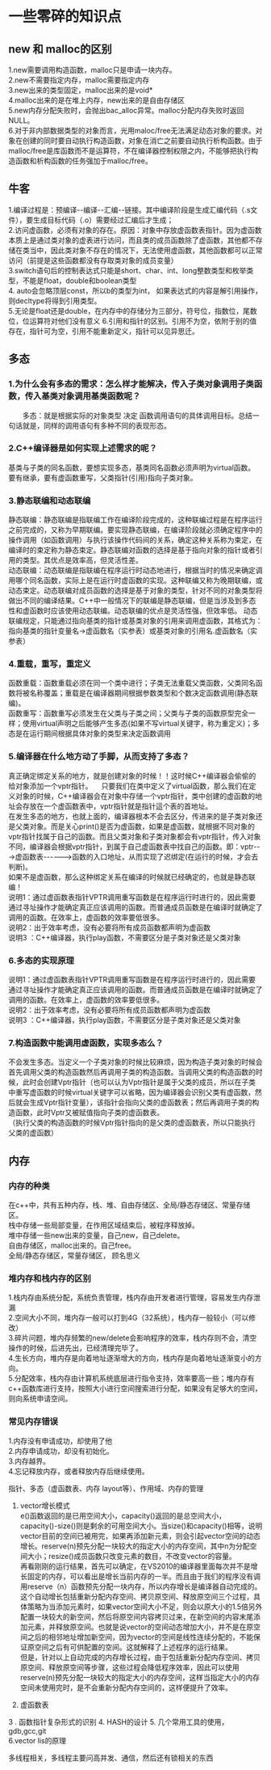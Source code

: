 # 一些零碎的知识点 
## new 和 malloc的区别
1.new需要调用构造函数，malloc只是申请一块内存。<br>
2.new不需要指定内存，malloc需要指定内存<br>
3.new出来的类型固定，malloc出来的是void*<br>
4.malloc出来的是在堆上内存，new出来的是自由存储区<br>
5.new内存分配失败时，会抛出bac_alloc异常。malloc分配内存失败时返回NULL。<br>
6.对于非内部数据类型的对象而言，光用maloc/free无法满足动态对象的要求。对象在创建的同时要自动执行构造函数，对象在消亡之前要自动执行析构函数。由于malloc/free是库函数而不是运算符，不在编译器控制权限之内，不能够把执行构造函数和析构函数的任务强加于malloc/free。      

## 牛客   
1.编译过程是：预编译--编译--汇编--链接。其中编译阶段是生成汇编代码（.s文件），要生成目标代码（.o）需要经过汇编后才生成；   
2.访问虚函数，必须有对象的存在。原因：对象中存放虚函数表指针。因为虚函数本质上是通过类对象的虚表进行访问，而且类的成员函数除了虚函数，其他都不存储在类当中，因此类对象不存在的情况下，无法使用虚函数，其他函数都可以正常访问（前提是这些函数都没有存取类对象的成员变量）   
3.switch语句后的控制表达式只能是short、char、int、long整数类型和枚举类型，不能是float，double和boolean类型   
4. auto会忽略顶层const，所以b的类型为int， 如果表达式的内容是解引用操作，则decltype将得到引用类型。   
5.无论是float还是double，在内存中的存储分为三部分，符号位，指数位，尾数位，位运算符对他们没有意义
6.引用和指针的区别。引用不为空，依附于别的值存在，指针可为空，引用不能重新定义，指针可以见异思迁。

## 多态   

### 1.为什么会有多态的需求：怎么样才能解决，传入子类对象调用子类函数，传入基类对象调用基类函数呢？   
　　多态：就是根据实际的对象类型 决定 函数调用语句的具体调用目标。总结一句话就是，同样的调用语句有多种不同的表现形态。      
### 2.C++编译器是如何实现上述需求的呢？   
   基类与子类的同名函数，要想实现多态，基类同名函数必须声明为virtual函数。 要有继承，要有虚函数重写，父类指针(引用)指向子类对象。     
### 3.静态联编和动态联编      
   静态联编：静态联编是指联编工作在编译阶段完成的，这种联编过程是在程序运行之前完成的，又称为早期联编。要实现静态联编，在编译阶段就必须确定程序中的操作调用（如函数调用）与执行该操作代码间的关系，确定这种关系称为束定，在编译时的束定称为静态束定。静态联编对函数的选择是基于指向对象的指针或者引用的类型。其优点是效率高，但灵活性差。    
   动态联编：动态联编是指联编在程序运行时动态地进行，根据当时的情况来确定调用哪个同名函数，实际上是在运行时虚函数的实现。这种联编又称为晚期联编，或动态束定。动态联编对成员函数的选择是基于对象的类型，针对不同的对象类型将做出不同的编译结果。C++中一般情况下的联编是静态联编，但是当涉及到多态性和虚函数时应该使用动态联编。动态联编的优点是灵活性强，但效率低。 动态联编规定，只能通过指向基类的指针或基类对象的引用来调用虚函数，其格式为：指向基类的指针变量名->虚函数名（实参表）或基类对象的引用名.虚函数名（实参表）             

### 4.重载，重写，重定义   
  函数重载：函数重载必须在同一个类中进行；子类无法重载父类函数，父类同名函数将被名称覆盖；重载是在编译器期间根据参数类型和个数决定函数调用(静态联编)。   
  函数重写：函数重写必须发生在父类与子类之间；父类与子类的函数原型完全一样；使用virtual声明之后能够产生多态(如果不写virtual关键字，称为重定义)；多态是在运行期间根据具体对象的类型来决定函数调用    
### 5.编译器在什么地方动了手脚，从而支持了多态？     
  真正确定绑定关系的地方，就是创建对象的时候！！这时候C++编译器会偷偷的给对象添加一个vptr指针。 
　只要我们在类中定义了virtual函数，那么我们在定义对象的时候，C++编译器会在对象中存储一个vptr指针，类中创建的虚函数的地址会存放在一个虚函数表中，vptr指针就是指针這个表的首地址。     
  在发生多态的地方，也就上面的，编译器根本不会去区分，传进来的是子类对象还是父类对象。而是关心print()是否为虚函数，如果是虚函数，就根据不同对象的vptr指针找属于自己的函数。而且父类对象和子类对象都会有vptr指针，传入对象不同，编译器会根据vptr指针，到属于自己虚函数表中找自己的函数。即：vptr--->虚函数表------>函数的入口地址，从而实现了迟绑定(在运行的时候，才会去判断)。     
  如果不是虚函数，那么这种绑定关系在编译的时候就已经确定的，也就是静态联编！      
  说明1：通过虚函数表指针VPTR调用重写函数是在程序运行时进行的，因此需要通过寻址操作才能确定真正应该调用的函数。而普通成员函数是在编译时就确定了调用的函数。在效率上，虚函数的效率要低很多。  
  说明2：出于效率考虑，没有必要将所有成员函数都声明为虚函数     
  说明3 ：C++编译器，执行play函数，不需要区分是子类对象还是父类对象     
  
### 6.多态的实现原理     
  说明1：通过虚函数表指针VPTR调用重写函数是在程序运行时进行的，因此需要通过寻址操作才能确定真正应该调用的函数。而普通成员函数是在编译时就确定了调用的函数。在效率上，虚函数的效率要低很多。     
  说明2：出于效率考虑，没有必要将所有成员函数都声明为虚函数        
  说明3 ：C++编译器，执行play函数，不需要区分是子类对象还是父类对象          
  
### 7.构造函数中能调用虚函数，实现多态么？     
  不会发生多态。当定义一个子类对象的时候比较麻烦，因为构造子类对象的时候会首先调用父类的构造函数然后再调用子类的构造函数。当调用父类的构造函数的时候，此时会创建Vptr指针（也可以认为Vptr指针是属于父类的成员，所以在子类中重写虚函数的时候virtual关键字可以省略，因为编译器会识别父类有虚函数，然后就会生成Vptr指针变量），该指针会指向父类的虚函数表；然后再调用子类的构造函数，此时Vptr又被赋值指向子类的虚函数表。          
 （执行父类的构造函数的时候Vptr指针指向的是父类的虚函数表，所以只能执行父类的虚函数）         

## 内存
   
   ### 内存的种类
   在c++中，共有五种内存，栈、堆、自由存储区、全局/静态存储区、常量存储区。    
   栈中存储一些局部变量，在作用区域结束后，被程序释放掉。       
   堆中存储一些new出来的变量，自己new，自己delete。    
   自由存储区，malloc出来的。自己free。     
   全局/静态存储区，常量存储区， 顾名思义    
   ### 堆内存和栈内存的区别    
   1.栈内存由系统分配，系统负责管理，栈内存由开发者进行管理，容易发生内存泄漏   
   2.空间大小不同，堆内存一般可以打到4G（32系统），栈内存一般较小（可以修改）    
   3.碎片问题，堆内存频繁的new/delete会影响程序的效率，栈内存则不会，清空操作的时候，后进先出，已经清理完毕了。    
   4.生长方向，堆内存是向着地址逐渐增大的方向，栈内存是向着地址逐渐变小的方向。           
   5.分配效率，栈内存由计算机系统底层进行指令支持，效率要高一些；堆内存有c++函数库进行支持，按照大小进行空间搜索进行分配，如果没有足够大的空间，则向系统申请空间。    
   ### 常见内存错误    
   1.内存没有申请成功，却使用了他      
   2.内存申请成功，却没有初始化。         
   3.内存越界。     
   4.忘记释放内存，或者释放内存后继续使用。         
   
           
   指针、多态（虚函数表、内存 layout等）、作用域、内存的管理          
   1. vector增长模式        
   e()函数返回的是已用空间大小，capacity()返回的是总空间大小，capacity()-size()则是剩余的可用空间大小。当size()和capacity()相等，说明vector目前的空间已被用完，如果再添加新元素，则会引起vector空间的动态增长。reserve(n)预先分配一块较大的指定大小的内存空间，其中n为分配空间大小；resize()成员函数只改变元素的数目，不改变vector的容量。     
    再看刚刚的运行结果，首先可以确定，在VS2010的编译器里面每次并不是增长固定的内存，可以看出是增长当前内存的一半。而且由于我们的程序没有调用reserve（n）函数预先分配一块内存，所以内存增长是编译器自动完成的。这个自动增长包括重新分配内存空间、拷贝原空间、释放原空间三个过程，具体策略为当添加元素时，如果vector空间大小不足，则会以原大小的1.5倍另外配置一块较大的新空间，然后将原空间内容拷贝过来，在新空间的内容末尾添加元素，并释放原空间。也就是说vector的空间动态增加大小，并不是在原空间之后的相邻地址增加新空间，因为vector的空间是线性连续分配的，不能保证原空间之后有可供配置的空间。这就解释了上述程序的运行结果。       
    但是，针对以上自动完成的内存增长过程，由于包括重新分配内存空间、拷贝原空间、释放原空间等步骤，这些过程会降低程序效率，因此可以使用reserve(n)预先分配一块较大的指定大小的内存空间，这样当指定大小的内存空间未使用完时，是不会重新分配内存空间的，这样便提升了效率。          
   
   
   2. 虚函数表
   
   
   3 . 函数指针复杂形式的识别
   4. HASH的设计
   5. 几个常用工具的使用，gdb,gcc,git       
   6.vector lis的原理       
   
   多线程相关，多线程主要问高并发、通信，然后还有锁相关的东西   
